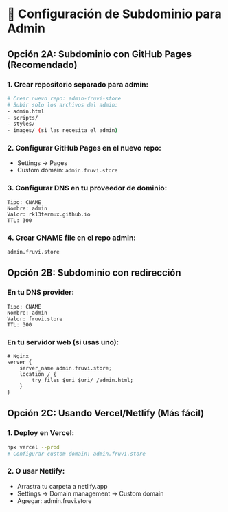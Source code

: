 # 🔧 Configuración de Subdominio para Admin

## Opción 2A: Subdominio con GitHub Pages (Recomendado)

### 1. Crear repositorio separado para admin:
```bash
# Crear nuevo repo: admin-fruvi-store
# Subir solo los archivos del admin:
- admin.html
- scripts/
- styles/
- images/ (si las necesita el admin)
```

### 2. Configurar GitHub Pages en el nuevo repo:
- Settings → Pages
- Custom domain: `admin.fruvi.store`

### 3. Configurar DNS en tu proveedor de dominio:
```
Tipo: CNAME
Nombre: admin
Valor: rk13termux.github.io
TTL: 300
```

### 4. Crear CNAME file en el repo admin:
```
admin.fruvi.store
```

## Opción 2B: Subdominio con redirección

### En tu DNS provider:
```
Tipo: CNAME  
Nombre: admin
Valor: fruvi.store
TTL: 300
```

### En tu servidor web (si usas uno):
```nginx
# Nginx
server {
    server_name admin.fruvi.store;
    location / {
        try_files $uri $uri/ /admin.html;
    }
}
```

## Opción 2C: Usando Vercel/Netlify (Más fácil)

### 1. Deploy en Vercel:
```bash
npx vercel --prod
# Configurar custom domain: admin.fruvi.store
```

### 2. O usar Netlify:
- Arrastra tu carpeta a netlify.app
- Settings → Domain management → Custom domain
- Agregar: admin.fruvi.store